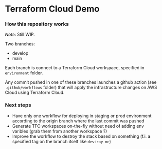 # Terraform Cloud Demo

### How this repository works

*Note*: Still WIP.

Two branches:

 * develop
 * main

Each branch is connect to a Terraform Cloud workspace, specified in ```environment``` folder.

Any commit pushed in one of these branches launches a github action (see ```.github/workflows``` folder) that will apply the infrastructure changes on AWS Cloud using Terraform Cloud.

### Next steps

 * Have only one workflow for deploying in staging or prod environment according to the origin branch where the last commit was pushed
 * Generate TFC workspaces on-the-fly without need of adding env varibles (grab them from another workspace ?)
 * Improve the workflow to destroy the stack based on something (f.i. a specified tag on the branch itself like ```destroy-me```)